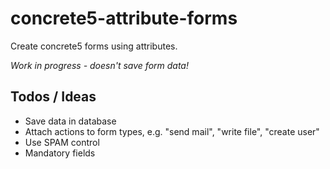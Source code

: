 # concrete5-attribute-forms

Create concrete5 forms using attributes.

_Work in progress - doesn't save form data!_

## Todos / Ideas

* Save data in database
* Attach actions to form types, e.g. "send mail", "write file", "create user"
* Use SPAM control
* Mandatory fields
